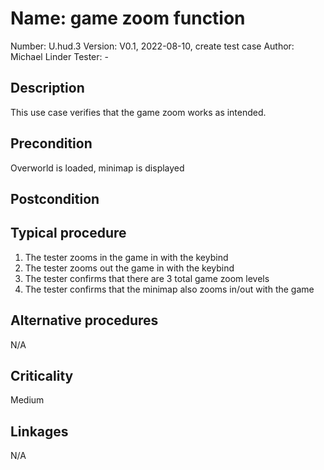 # Name: game zoom function

Number: U.hud.3
Version: V0.1, 2022-08-10, create test case
Author: Michael Linder
Tester: -

## Description

This use case verifies that the game zoom works as intended.  

## Precondition

Overworld is loaded, minimap is displayed

## Postcondition

## Typical procedure

1. The tester zooms in the game in with the keybind
2. The tester zooms out the game in with the keybind
3. The tester confirms that there are 3 total game zoom levels
4. The tester confirms that the minimap also zooms in/out with the game

## Alternative procedures

N/A

## Criticality

Medium

## Linkages

N/A
